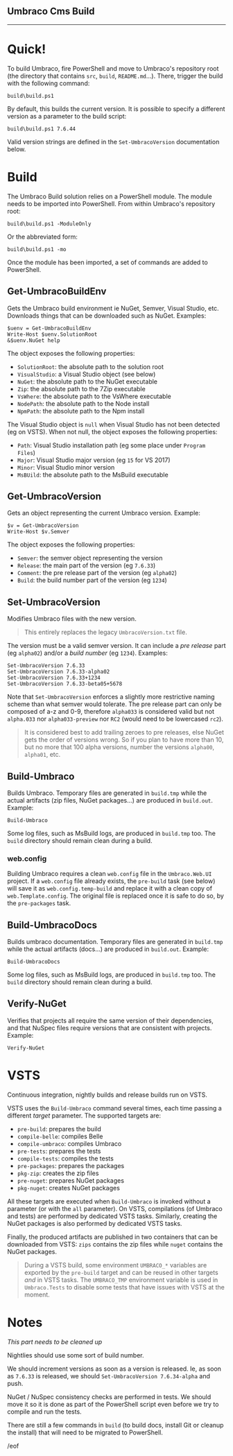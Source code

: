 Umbraco Cms Build
--
----

# Quick!

To build Umbraco, fire PowerShell and move to Umbraco's repository root (the directory that contains `src`, `build`, `README.md`...). There, trigger the build with the following command:

    build\build.ps1
    
By default, this builds the current version. It is possible to specify a different version as a parameter to the build script: 

    build\build.ps1 7.6.44

Valid version strings are defined in the `Set-UmbracoVersion` documentation below.

# Build

The Umbraco Build solution relies on a PowerShell module. The module needs to be imported into PowerShell. From within Umbraco's repository root:

    build\build.ps1 -ModuleOnly

Or the abbreviated form:

    build\build.ps1 -mo

Once the module has been imported, a set of commands are added to PowerShell.

## Get-UmbracoBuildEnv

Gets the Umbraco build environment ie NuGet, Semver, Visual Studio, etc. Downloads things that can be downloaded such as NuGet. Examples:

    $uenv = Get-UmbracoBuildEnv
    Write-Host $uenv.SolutionRoot
    &$uenv.NuGet help
    
The object exposes the following properties:

* `SolutionRoot`: the absolute path to the solution root
* `VisualStudio`: a Visual Studio object (see below)
* `NuGet`: the absolute path to the NuGet executable
* `Zip`: the absolute path to the 7Zip executable
* `VsWhere`: the absolute path to the VsWhere executable
* `NodePath`: the absolute path to the Node install
* `NpmPath`: the absolute path to the Npm install

The Visual Studio object is `null` when Visual Studio has not been detected (eg on VSTS). When not null, the object exposes the following properties:

* `Path`: Visual Studio installation path (eg some place under `Program Files`)
* `Major`: Visual Studio major version (eg `15` for VS 2017)
* `Minor`: Visual Studio minor version
* `MsBUild`: the absolute path to the MsBuild executable

## Get-UmbracoVersion

Gets an object representing the current Umbraco version. Example:

    $v = Get-UmbracoVersion
    Write-Host $v.Semver

The object exposes the following properties:

* `Semver`: the semver object representing the version
* `Release`: the main part of the version (eg `7.6.33`)
* `Comment`: the pre release part of the version (eg `alpha02`)
* `Build`: the build number part of the version (eg `1234`)

## Set-UmbracoVersion

Modifies Umbraco files with the new version.

>This entirely replaces the legacy `UmbracoVersion.txt` file.

The version must be a valid semver version. It can include a *pre release* part (eg `alpha02`) and/or a *build number* (eg `1234`). Examples:

    Set-UmbracoVersion 7.6.33
    Set-UmbracoVersion 7.6.33-alpha02
    Set-UmbracoVersion 7.6.33+1234
    Set-UmbracoVersion 7.6.33-beta05+5678

Note that `Set-UmbracoVersion` enforces a slightly more restrictive naming scheme than what semver would tolerate. The pre release part can only be composed of a-z and 0-9, therefore `alpha033` is considered valid but not `alpha.033` nor `alpha033-preview` nor `RC2` (would need to be lowercased `rc2`). 

>It is considered best to add trailing zeroes to pre releases, else NuGet gets the order of versions wrong. So if you plan to have more than 10, but no more that 100 alpha versions, number the versions `alpha00`, `alpha01`, etc. 

## Build-Umbraco

Builds Umbraco. Temporary files are generated in `build.tmp` while the actual artifacts (zip files, NuGet packages...) are produced in `build.out`. Example:

    Build-Umbraco

Some log files, such as MsBuild logs, are produced in `build.tmp` too. The `build` directory should remain clean during a build.

### web.config

Building Umbraco requires a clean `web.config` file in the `Umbraco.Web.UI` project. If a `web.config` file already exists, the `pre-build` task (see below) will save it as `web.config.temp-build` and replace it with a clean copy of `web.Template.config`. The original file is replaced once it is safe to do so, by the `pre-packages` task.

## Build-UmbracoDocs

Builds umbraco documentation. Temporary files are generated in `build.tmp` while the actual artifacts (docs...) are produced in `build.out`. Example:

    Build-UmbracoDocs

Some log files, such as MsBuild logs, are produced in `build.tmp` too. The `build` directory should remain clean during a build.

## Verify-NuGet

Verifies that projects all require the same version of their dependencies, and that NuSpec files require versions that are consistent with projects. Example:

    Verify-NuGet

# VSTS

Continuous integration, nightly builds and release builds run on VSTS.

VSTS uses the `Build-Umbraco` command several times, each time passing a different *target* parameter. The supported targets are:

* `pre-build`: prepares the build
* `compile-belle`: compiles Belle
* `compile-umbraco`: compiles Umbraco
* `pre-tests`: prepares the tests
* `compile-tests`: compiles the tests
* `pre-packages`: prepares the packages
* `pkg-zip`: creates the zip files
* `pre-nuget`: prepares NuGet packages
* `pkg-nuget`: creates NuGet packages

All these targets are executed when `Build-Umbraco` is invoked without a parameter (or with the `all` parameter). On VSTS, compilations (of Umbraco and tests) are performed by dedicated VSTS tasks. Similarly, creating the NuGet packages is also performed by dedicated VSTS tasks.

Finally, the produced artifacts are published in two containers that can be downloaded from VSTS: `zips` contains the zip files while `nuget` contains the NuGet packages.

>During a VSTS build, some environment `UMBRACO_*` variables are exported by the `pre-build` target and can be reused in other targets *and* in VSTS tasks. The `UMBRACO_TMP` environment variable is used in `Umbraco.Tests` to disable some tests that have issues with VSTS at the moment.

# Notes

*This part needs to be cleaned up*

Nightlies should use some sort of build number.

We should increment versions as soon as a version is released. Ie, as soon as `7.6.33` is released, we should `Set-UmbracoVersion 7.6.34-alpha` and push.

NuGet / NuSpec consistency checks are performed in tests. We should move it so it is done as part of the PowerShell script even before we try to compile and run the tests.

There are still a few commands in `build` (to build docs, install Git or cleanup the install) that will need to be migrated to PowerShell.

/eof